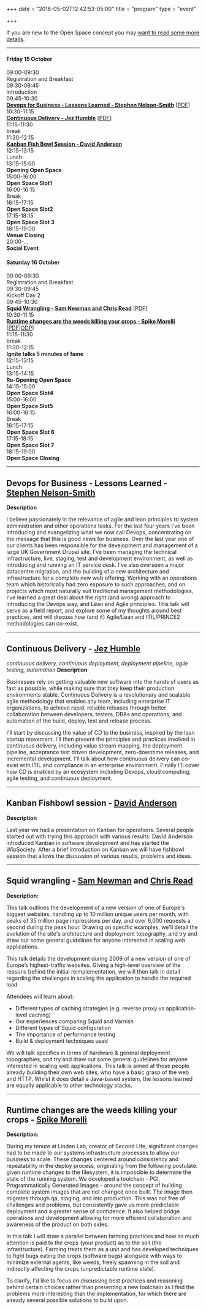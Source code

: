 +++
date = "2016-05-02T12:42:53-05:00"
title = "program"
type = "event"

+++

<div class="span-16 last ">If you are new to the Open Space concept you may <a href="/pages/open-space-format">want to read some more details</a>.</div>
<hr />
<div class="span-7 append-bottom border">
<div class="span-7 last">
<h4>Friday 15 October</h4>
</div>
<div class="span-2">09:00-09:30</div>
<div class="span-4 last">Registration and Breakfast</div>
<div class="span-2">09:30-09:45</div>
<div class="span-4 append-bottom last">Introduction</div>
<div class="span-2">09:45-10:30</div>
<div class="span-4 box last"><strong><a href="/events/2010-europe/program/#business">Devops for Business - Lessons Learned - Stephen Nelson-Smith</a></strong> [<a href="/blog/wp-content/uploads/2010/11/devops_for_business_lessons_learned_devopsdays_eu_2010.pdf">PDF</a>]</div>
<div class="span-2">10:30-11:15</div>
<div class="span-4 box  last"><strong><a href="/events/2010-europe/program/#continuous">Continuous Delivery - Jez Humble</a></strong> [<a href="/blog/wp-content/uploads/2010/11/jez-humble-continuous_delivery_devopsdays_2010.pdf">PDF</a>]</div>
<div class="span-2">11:15-11:30</div>
<div class="span-4 append-bottom last">break</div>
<div class="span-2">11:30-12:15</div>
<div class="span-4 box append-bottom last"><strong><a href="/events/2010-europe/program/#kanban">Kanban Fish Bowl Session - David Anderson</a></strong></div>
<div class="span-2">12:15-13:15</div>
<div class="span-4 append-bottom last">Lunch</div>
<div class="span-2">13:15-15:00</div>
<div class="span-4 append-bottom box last"><strong>Opening Open Space</strong></div>
<div class="span-2">15:00-16:00</div>
<div class="span-4 append-bottom box last"><strong>Open Space Slot1</strong></div>
<div class="span-2">16:00-16:15</div>
<div class="span-4 append-bottom last">Break</div>
<div class="span-2">16:15-17:15</div>
<div class="span-4 append-bottom box last"><strong>Open Space Slot2</strong></div>
<div class="span-2">17:15-18:15</div>
<div class="span-4 append-bottom box last"><strong>Open Space Slot 3</strong></div>
<div class="span-2">18:15-19:00</div>
<div class="span-4 append-bottom box last"><strong>Venue Closing</strong></div>
<div class="span-2">20:00-...</div>
<div class="span-4 append-bottom box last"><strong>Social Event</strong></div>
</div>
<div class="span-7 append-bottom last">
<div class="span-7 last">
<h4>Saturday 16 October</h4>
</div>
<div class="span-2">09:00-09:30</div>
<div class="span-4 last">Registration and Breakfast</div>
<div class="span-2">09:30-09:45</div>
<div class="span-4 append-bottom last">Kickoff Day 2</div>
<div class="span-2">09:45-10:30</div>
<div class="span-4 box last"><strong><a href="/events/2010-europe/program/#squid">Squid Wrangling - Sam Newman and Chris Read</a></strong> [<a href="/blog/wp-content/uploads/2010/11/chris-read-sam-newman-DevOpsDays-Hamburg-Squid-Wrangling-Final.pdf">PDF</a>]</div>
<div class="span-2">10:30-11:15</div>
<div class="span-4 box  last"><strong><a href="/events/2010-europe/program/#runtime">Runtime changes are the weeds killing your crops - Spike Morelli</a></strong> [<a href="/blog/wp-content/uploads/2010/11/spike-morelli-devopsdays2010-runtime-changes.pdf">PDF</a>|<a href="/blog/wp-content/uploads/2010/11/spike-morelli-devopsdays2010-runtime-changes.odp">ODP</a>]</div>
<div class="span-2">11:15-11:30</div>
<div class="span-4 append-bottom last">break</div>
<div class="span-2">11:30-12:15</div>
<div class="span-4 box append-bottom last"><strong>Ignite talks
5 minutes of fame</strong></div>
<div class="span-2 ">12:15-13:15</div>
<div class="span-4  append-bottom last">Lunch</div>
<div class="span-2">13:15-14:15</div>
<div class="span-4 append-bottom box last"><strong>Re-Opening Open Space</strong></div>
<div class="span-2">14:15-15:00</div>
<div class="span-4 append-bottom box last"><strong>Open Space Slot4</strong></div>
<div class="span-2">15:00-16:00</div>
<div class="span-4 append-bottom box last"><strong>Open Space Slot5</strong></div>
<div class="span-2">16:00-16:15</div>
<div class="span-4 append-bottom last">Break</div>
<div class="span-2">16:15-17:15</div>
<div class="span-4 append-bottom box last"><strong>Open Space Slot 6</strong></div>
<div class="span-2">17:15-18:15</div>
<div class="span-4 append-bottom box last"><strong>Open Space Slot 7</strong></div>
<div class="span-2">18:15-19:00</div>
<div class="span-4 append-bottom box last"><strong>Open Space Closing</strong></div>
</div>
<hr /><a name="business"></a>
<h2>Devops for Business - Lessons Learned - <a href="/events/2010-europe/speakers/#stephen-nelson-smith">Stephen Nelson-Smith</a></h2>
<strong>Description</strong>

I believe passionately in the relevance of agile and lean principles to system administration and other operations tasks.  For the last four years I've been introducing and evangelizing what we now call Devops, concentrating on the message that this is good news for business.  Over the last year one of our clients has been responsible for the development and management of a large UK Government Drupal site.  I've been managing the technical infrastructure, live, staging, test and development environment, as well as introducing and running
an IT service desk.  I've also overseen a major datacentre migration, and the building of a new architecture and infrastructure for a complete new web offering.  Working with an operations team which historically had zero exposure to such approaches, and on projects which most naturally suit traditional management methodologies, I've learned a great deal about the right (and wrong) approach to introducing the Devops way, and Lean and Agile principles.  This talk will serve as a field report, and explore some of my thoughts around best practices, and will discuss how (and if) Agile/Lean and ITIL/PRINCE2 methodologies can co-exist.

<hr /><a name="continuous"></a>
<h2>Continuous Delivery - <a href="/events/2010-europe/speakers/#jez-humble">Jez Humble</a></h2>
<em>continuous delivery, continuous deployment, deployment pipeline, agile testing, automation</em>
<strong>Description</strong>

Businesses rely on getting valuable new software into the hands of users as fast as possible, while making sure that they keep their production environments stable. Continuous Delivery is a revolutionary and scalable agile methodology that enables any team, including enterprise IT organizations, to achieve rapid, reliable releases through better collaboration between developers, testers, DBAs and operations, and automation of the build, deploy, test and release process.

I'll start by discussing the value of CD to the business, inspired by the lean startup movement. I'll then present the principles and practices involved in continuous delivery, including value stream mapping, the deployment pipeline, acceptance test driven development, zero-downtime releases, and incremental development. I'll talk about how continuous delivery can co-exist with ITIL and compliance in an enterprise environment. Finally I'll cover how CD is enabled by an ecosystem including Devops, cloud computing, agile testing, and continuous deployment.

<hr /><a name="kanban"></a>
<h2>Kanban Fishbowl session - <a href="/events/2010-europe/speakers/#david-anderson">David Anderson</a></h2>
<strong>Description</strong>

Last year we had a presentation on Kanban for operations. Several people started out with trying this approach with various results. David Anderson introduced Kanban in software development and has started the WipSociety. After a brief introduction on Kanban we will have fishbowl session that allows the discussion of various results, problems and ideas.

<hr /><a name="squid"></a>
<h2>Squid wrangling - <a href="/events/2010-europe/speakers/#sam-newman">Sam Newman</a> and <a href="/events/2010-europe/speakers/#chris-read">Chris Read</a></h2>
<strong>Description:</strong>

This talk outlines the development of a new version of one of Europe's biggest websites, handling up to 10 million unique users per month, with peaks of 35 million page impressions per day, and over 6,000 requests a second during the peak hour. Drawing on specific examples, we'll detail the evolution of the site's architecture and deployment topography, and try and draw out some general guidelines for anyone interested in scaling web applications.

This talk details the development during 2009 of a new version of one of Europe’s highest-traffic websites. Giving a high-level overview of the reasons behind the initial reimplementation, we will then talk in detail regarding the challenges in scaling the application to handle the required load.

Attendees will learn about:
<ul>
	<li>Different types of caching strategies (e.g. reverse proxy vs application-level caching)</li>
	<li>Our experiences comparing Squid and Varnish</li>
	<li>Different types of Squid configuration</li>
	<li>The importance of performance testing</li>
	<li>Build &amp; deployment techniques used</li>
</ul>
We will talk specifics in terms of hardware &amp; general deployment topographies, and try and draw out some general guidelines for anyone interested in scaling web applications. This talk is aimed at those people already building their own web sites, who have a basic grasp of the web and HTTP. Whilst it does detail a Java-based system, the lessons learned are equally applicable to other technology stacks.

<hr /><a name="runtime"></a>
<h2>Runtime changes are the weeds killing your crops - <a href="/events/2010-europe/speakers/#spike-morelli">Spike Morelli</a></h2>
<strong>Description:</strong>

During my tenure at Linden Lab, creator of Second Life, significant changes had to be made to our systems infrastructure processes to allow our business to scale. These changes centered around consistency and repeatability in the deploy process, originating from the following postulate: given runtime changes to the filesystem, it is impossible to determine the state of the running system. We developed a toolchain - PGI, Programmatically Generated Images - around the concept of building complete system images that are not changed once built. The image then migrates through qa, staging, and into production.  This was not free of challenges and problems, but consistently gave us more predictable deployment and a greater sense of confidence. It also helped bridge operations and development allowing for more efficient collaboration and awareness of the product on both sides.

In this talk I will draw a parallel between farming practices and how as much attention is paid to the crops (your product) as to the soil (the infrastructure). Farming treats them as a unit and has developed techniques to fight bugs eating the crops (software bugs) alongside with ways to minimize external agents, like weeds, freely spawning in the soil and indirectly affecting the crops (unpredictable runtime state).

To clarify, I'd like to focus on discussing best practices and reasoning behind certain choices rather than presenting a new toolchain as I find the problems more interesting than the implementation, for which there are already several possible solutions to build upon.
